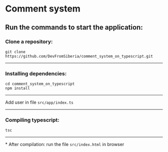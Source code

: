# Comment system
## Run the commands to start the application:
### Clone a repository:

    git clone https://github.com/DevFromSiberia/comment_system_on_typescript.git
***
### Installing dependencies:
    cd comment_system_on_typescript
    npm install
***

Add user in file `src/app/index.ts`
***

### Compiling typescript:

    tsc
***

\* After compilation: run the file `src/index.html` in browser
 


